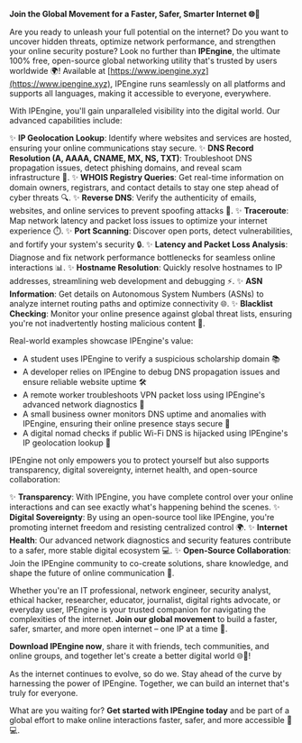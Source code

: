 **Join the Global Movement for a Faster, Safer, Smarter Internet 🌐🚀**

Are you ready to unleash your full potential on the internet? Do you want to uncover hidden threats, optimize network performance, and strengthen your online security posture? Look no further than **IPEngine**, the ultimate 100% free, open-source global networking utility that's trusted by users worldwide 🌍! Available at [https://www.ipengine.xyz](https://www.ipengine.xyz), IPEngine runs seamlessly on all platforms and supports all languages, making it accessible to everyone, everywhere.

With IPEngine, you'll gain unparalleled visibility into the digital world. Our advanced capabilities include:

✨ **IP Geolocation Lookup**: Identify where websites and services are hosted, ensuring your online communications stay secure.
✨ **DNS Record Resolution (A, AAAA, CNAME, MX, NS, TXT)**: Troubleshoot DNS propagation issues, detect phishing domains, and reveal scam infrastructure 🚨.
✨ **WHOIS Registry Queries**: Get real-time information on domain owners, registrars, and contact details to stay one step ahead of cyber threats 🔍.
✨ **Reverse DNS**: Verify the authenticity of emails, websites, and online services to prevent spoofing attacks 📣.
✨ **Traceroute**: Map network latency and packet loss issues to optimize your internet experience ⏱️.
✨ **Port Scanning**: Discover open ports, detect vulnerabilities, and fortify your system's security 🔒.
✨ **Latency and Packet Loss Analysis**: Diagnose and fix network performance bottlenecks for seamless online interactions 📊.
✨ **Hostname Resolution**: Quickly resolve hostnames to IP addresses, streamlining web development and debugging ⚡️.
✨ **ASN Information**: Get details on Autonomous System Numbers (ASNs) to analyze internet routing paths and optimize connectivity 🌐.
✨ **Blacklist Checking**: Monitor your online presence against global threat lists, ensuring you're not inadvertently hosting malicious content 🔴.

Real-world examples showcase IPEngine's value:

*   A student uses IPEngine to verify a suspicious scholarship domain 📚
*   A developer relies on IPEngine to debug DNS propagation issues and ensure reliable website uptime 🛠️
*   A remote worker troubleshoots VPN packet loss using IPEngine's advanced network diagnostics 🔧
*   A small business owner monitors DNS uptime and anomalies with IPEngine, ensuring their online presence stays secure 💼
*   A digital nomad checks if public Wi-Fi DNS is hijacked using IPEngine's IP geolocation lookup 📡

IPEngine not only empowers you to protect yourself but also supports transparency, digital sovereignty, internet health, and open-source collaboration:

✨ **Transparency**: With IPEngine, you have complete control over your online interactions and can see exactly what's happening behind the scenes.
✨ **Digital Sovereignty**: By using an open-source tool like IPEngine, you're promoting internet freedom and resisting centralized control 🌍.
✨ **Internet Health**: Our advanced network diagnostics and security features contribute to a safer, more stable digital ecosystem 💻.
✨ **Open-Source Collaboration**: Join the IPEngine community to co-create solutions, share knowledge, and shape the future of online communication 🤝.

Whether you're an IT professional, network engineer, security analyst, ethical hacker, researcher, educator, journalist, digital rights advocate, or everyday user, IPEngine is your trusted companion for navigating the complexities of the internet. **Join our global movement** to build a faster, safer, smarter, and more open internet – one IP at a time 🔗.

**Download IPEngine now**, share it with friends, tech communities, and online groups, and together let's create a better digital world 🌐👥!

As the internet continues to evolve, so do we. Stay ahead of the curve by harnessing the power of IPEngine. Together, we can build an internet that's truly for everyone.

What are you waiting for? **Get started with IPEngine today** and be part of a global effort to make online interactions faster, safer, and more accessible 🚀💻.